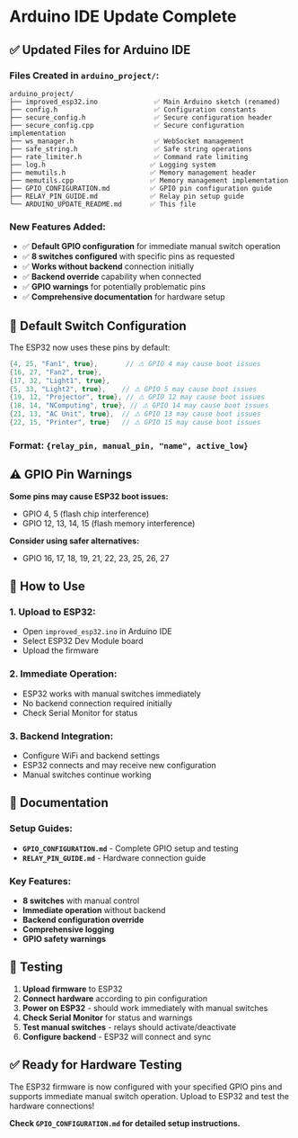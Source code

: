 # Arduino IDE Update Complete

## ✅ **Updated Files for Arduino IDE**

### **Files Created in `arduino_project/`:**
```
arduino_project/
├── improved_esp32.ino              ✅ Main Arduino sketch (renamed)
├── config.h                        ✅ Configuration constants
├── secure_config.h                 ✅ Secure configuration header
├── secure_config.cpp               ✅ Secure configuration implementation
├── ws_manager.h                    ✅ WebSocket management
├── safe_string.h                   ✅ Safe string operations
├── rate_limiter.h                  ✅ Command rate limiting
├── log.h                          ✅ Logging system
├── memutils.h                     ✅ Memory management header
├── memutils.cpp                   ✅ Memory management implementation
├── GPIO_CONFIGURATION.md          ✅ GPIO pin configuration guide
├── RELAY_PIN_GUIDE.md             ✅ Relay pin setup guide
└── ARDUINO_UPDATE_README.md       ✅ This file
```

### **New Features Added:**
- ✅ **Default GPIO configuration** for immediate manual switch operation
- ✅ **8 switches configured** with specific pins as requested
- ✅ **Works without backend** connection initially
- ✅ **Backend override** capability when connected
- ✅ **GPIO warnings** for potentially problematic pins
- ✅ **Comprehensive documentation** for hardware setup

## 🔌 **Default Switch Configuration**

The ESP32 now uses these pins by default:

```cpp
{4, 25, "Fan1", true},       // ⚠️ GPIO 4 may cause boot issues
{16, 27, "Fan2", true},
{17, 32, "Light1", true},
{5, 33, "Light2", true},    // ⚠️ GPIO 5 may cause boot issues
{19, 12, "Projector", true}, // ⚠️ GPIO 12 may cause boot issues
{18, 14, "NComputing", true}, // ⚠️ GPIO 14 may cause boot issues
{21, 13, "AC Unit", true},  // ⚠️ GPIO 13 may cause boot issues
{22, 15, "Printer", true}   // ⚠️ GPIO 15 may cause boot issues
```

### **Format:** `{relay_pin, manual_pin, "name", active_low}`

## ⚠️ **GPIO Pin Warnings**

**Some pins may cause ESP32 boot issues:**
- GPIO 4, 5 (flash chip interference)
- GPIO 12, 13, 14, 15 (flash memory interference)

**Consider using safer alternatives:**
- GPIO 16, 17, 18, 19, 21, 22, 23, 25, 26, 27

## 🚀 **How to Use**

### **1. Upload to ESP32:**
- Open `improved_esp32.ino` in Arduino IDE
- Select ESP32 Dev Module board
- Upload the firmware

### **2. Immediate Operation:**
- ESP32 works with manual switches immediately
- No backend connection required initially
- Check Serial Monitor for status

### **3. Backend Integration:**
- Configure WiFi and backend settings
- ESP32 connects and may receive new configuration
- Manual switches continue working

## 📖 **Documentation**

### **Setup Guides:**
- **`GPIO_CONFIGURATION.md`** - Complete GPIO setup and testing
- **`RELAY_PIN_GUIDE.md`** - Hardware connection guide

### **Key Features:**
- **8 switches** with manual control
- **Immediate operation** without backend
- **Backend configuration override**
- **Comprehensive logging**
- **GPIO safety warnings**

## 🎯 **Testing**

1. **Upload firmware** to ESP32
2. **Connect hardware** according to pin configuration
3. **Power on ESP32** - should work immediately with manual switches
4. **Check Serial Monitor** for status and warnings
5. **Test manual switches** - relays should activate/deactivate
6. **Configure backend** - ESP32 will connect and sync

## ✅ **Ready for Hardware Testing**

The ESP32 firmware is now configured with your specified GPIO pins and supports immediate manual switch operation. Upload to ESP32 and test the hardware connections!

**Check `GPIO_CONFIGURATION.md` for detailed setup instructions.**